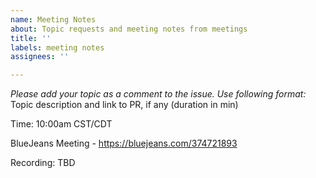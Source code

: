 ```yaml
---
name: Meeting Notes
about: Topic requests and meeting notes from meetings
title: ''
labels: meeting notes
assignees: ''

---
```


_Please add your topic as a comment to the issue. Use following format:_
Topic description and link to PR, if any (duration in min)

Time: 10:00am CST/CDT

BlueJeans Meeting - https://bluejeans.com/374721893

Recording: TBD
